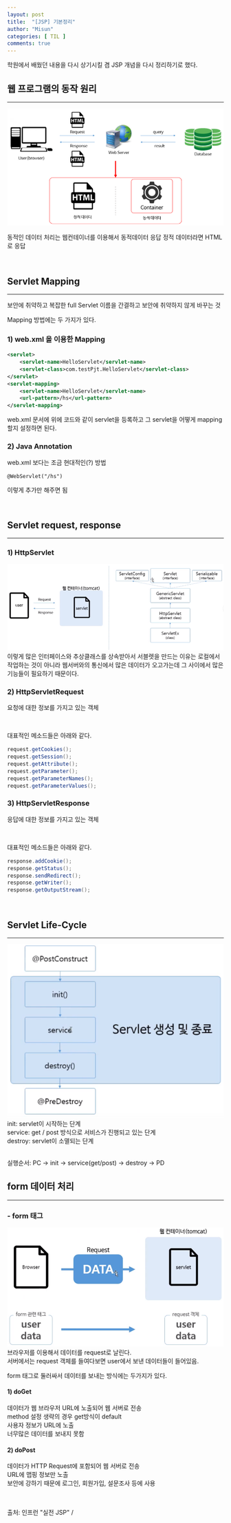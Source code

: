 ```yaml
---
layout: post
title:  "[JSP] 기본정리"
author: "Misun"
categories: [ TIL ]
comments: true
---
```

학원에서 배웠던 내용을 다시 상기시킬 겸 JSP 개념을 다시 정리하기로 했다.
<br />

웹 프로그램의 동작 원리
---
<hr />

![Image with caption](../img/JSP/1.png "웹 프로그램 동작 원리")

동적인 데이터 처리는 웹컨테이너를 이용해서 동적데이터 응답
정적 데이터라면 HTML로 응답

<br />

Servlet Mapping
---
<hr />
보안에 취약하고 복잡한 full Servlet 이름을 간결하고 보안에 취약하지 않게 바꾸는 것

Mapping 방법에는 두 가지가 있다.

### 1) web.xml 을 이용한 Mapping

```xml
<servlet>
  	<servlet-name>HelloServlet</servlet-name>
  	<servlet-class>com.testPjt.HelloServlet</servlet-class>
</servlet>
<servlet-mapping>
    <servlet-name>HelloServlet</servlet-name>
    <url-pattern>/hs</url-pattern>
</servlet-mapping>
```

web.xml 문서에 위에 코드와 같이 servlet을 등록하고 그 servlet을 어떻게 mapping 할지 설정하면 된다.

### 2) Java Annotation
web.xml 보다는 조금 현대적인(?) 방법
```
@WebServlet("/hs")
```
이렇게 추가만 해주면 됨

<br />

Servlet request, response
---
<hr />

### 1) HttpServlet

![Image with caption](../img/JSP/2.png "HttpServlet")
이렇게 많은 인터페이스와 추상클래스를 상속받아서 서블렛을 만드는 이유는 로컬에서 작업하는 것이 아니라 웹서버와의 통신에서 많은 데이터가 오고가는데 그 사이에서 많은 기능들이 필요하기 때문이다.


### 2) HttpServletRequest
요청에 대한 정보를 가지고 있는 객체

<br />

대표적인 메소드들은 아래와 같다.

```java
request.getCookies();
request.getSession();
request.getAttribute();
request.getParameter();
request.getParameterNames();
request.getParameterValues();
```

### 3) HttpServletResponse
응답에 대한 정보를 가지고 있는 객체

<br />

대표적인 메소드들은 아래와 같다.

```java
response.addCookie();
response.getStatus();
response.sendRedirect();
response.getWriter();
response.getOutputStream();
```

<br />

Servlet Life-Cycle
---
<hr />

![Image with caption](../img/JSP/3.png "Servlet Life-Cycle")
init: servlet이 시작하는 단계<br>
service: get / post 방식으로 서비스가 진행되고 있는 단계<br>
destroy: servlet이 소멸되는 단계

<br />
실행순서: PC -> init -> service(get/post) -> destroy -> PD

<br />

form 데이터 처리
---
<hr />

### - form 태그

![Image with caption](../img/JSP/4.png "form-tag")
브라우저를 이용해서 데이터를 request로 날린다.<br>
서버에서는 request 객체를 들여다보면 user에서 보낸 데이터들이 들어있음.<br>

form 태그로 둘러싸서 데이터를 보내는 방식에는 두가지가 있다.<br>

#### 1) doGet

데이터가 웹 브라우저 URL에 노출되어 웹 서버로 전송<br>
method 설정 생략의 경우 get방식이 default<br>
사용자 정보가 URL에 노출<br>
너무많은 데이터를 보내지 못함<br>

#### 2) doPost
데이터가 HTTP Request에 포함되어 웹 서버로 전송<br>
URL에 맵핑 정보만 노출<br>
보안에 강하기 때문에 로그인, 회원가입, 설문조사 등에 사용<br>


<br />
<br />
출처: 인프런 "실전 JSP" / 